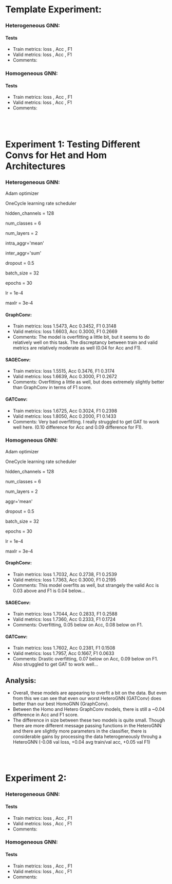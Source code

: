 # Template Experiment:
### Heterogeneous GNN:
#### Tests
- Train metrics: loss , Acc , F1 
- Valid metrics: loss , Acc , F1 
- Comments: 
### Homogeneous GNN:
#### Tests
- Train metrics: loss , Acc , F1 
- Valid metrics: loss , Acc , F1 
- Comments: 

<br><br>

# Experiment 1: Testing Different Convs for Het and Hom Architectures
### Heterogeneous GNN:
Adam optimizer

OneCycle learning rate scheduler

hidden_channels = 128

num_classes = 6

num_layers = 2

intra_aggr='mean'

inter_aggr='sum'

dropout = 0.5

batch_size = 32

epochs = 30

lr = 1e-4

maxlr = 3e-4
#### GraphConv: 
- Train metrics: loss 1.5473, Acc 0.3452, F1 0.3148
- Valid metrics: loss 1.6603, Acc 0.3000, F1 0.2669
- Comments: The model is overfitting a little bit, but it seems to do relatively well on this task. The discreptancy between train and valid metrics are relatively moderate as well (0.04 for Acc and F1).
#### SAGEConv:
- Train metrics: loss 1.5515, Acc 0.3476, F1 0.3174
- Valid metrics: loss 1.6639, Acc 0.3000, F1 0.2672
- Comments: Overfitting a little as well, but does extremely slightly better than GraphConv in terms of F1 score. 
#### GATConv:
- Train metrics: loss 1.6725, Acc 0.3024, F1 0.2398
- Valid metrics: loss 1.8050, Acc 0.2000, F1 0.1433
- Comments: Very bad overfitting. I really struggled to get GAT to work well here. (0.10 difference for Acc and 0.09 difference for F1).
### Homogeneous GNN:
Adam optimizer

OneCycle learning rate scheduler

hidden_channels = 128

num_classes = 6

num_layers = 2

aggr='mean'

dropout = 0.5

batch_size = 32

epochs = 30

lr = 1e-4

maxlr = 3e-4
#### GraphConv:
- Train metrics: loss 1.7032, Acc 0.2738, F1 0.2539
- Valid metrics: loss 1.7363, Acc 0.3000, F1 0.2195
- Comments: This model overfits as well, but strangely the valid Acc is 0.03 above and F1 is 0.04 below...
#### SAGEConv:
- Train metrics: loss 1.7044, Acc 0.2833, F1 0.2588
- Valid metrics: loss 1.7360, Acc 0.2333, F1 0.1724
- Comments: Overfitting, 0.05 below on Acc, 0.08 below on F1.
#### GATConv:
- Train metrics: loss 1.7602, Acc 0.2381, F1 0.1508
- Valid metrics: loss 1.7957, Acc 0.1667, F1 0.0633
- Comments: Drastic overfitting, 0.07 below on Acc, 0.09 below on F1. Also struggled to get GAT to work well...
## Analysis:
- Overall, these models are appearing to overfit a bit on the data. But even from this we can see that even our worst HeteroGNN (GATConv) does better than our best HomoGNN (GraphConv). 
- Between the Homo and Hetero GraphConv models, there is still a ~0.04 difference in Acc and F1 score. 
- The difference in size between these two models is quite small. Though there are more different message passing functions in the HeteroGNN and there are slightly more parameters in the classifier, there is considerable gains by processing the data heterogeneously throuhg a HeteroGNN (-0.08 val loss, +0.04 avg train/val acc, +0.05 val F1)

<br><br>

# Experiment 2:
### Heterogeneous GNN:
#### Tests
- Train metrics: loss , Acc , F1 
- Valid metrics: loss , Acc , F1 
- Comments: 
### Homogeneous GNN:
#### Tests
- Train metrics: loss , Acc , F1 
- Valid metrics: loss , Acc , F1 
- Comments: 